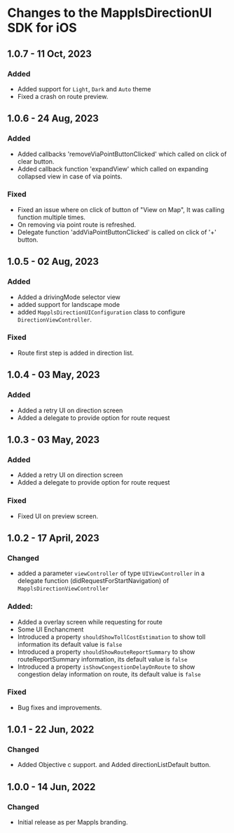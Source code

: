 # Changes to the MapplsDirectionUI SDK for iOS

## 1.0.7 - 11 Oct, 2023

### Added
- Added support for `Light`, `Dark` and `Auto` theme 
- Fixed a crash on route preview.



## 1.0.6 - 24 Aug, 2023

### Added
- Added callbacks 'removeViaPointButtonClicked' which called on click of clear button.
- Added callback function 'expandView' which called on expanding collapsed view in case of via points.

### Fixed 
- Fixed an issue where on click of button of "View on Map", It was calling function multiple times.
- On removing via point route is refreshed.
- Delegate function 'addViaPointButtonClicked' is called on click of '+' button.

## 1.0.5 - 02 Aug, 2023

### Added
- Added a drivingMode selector view  
- added support for landscape mode
- added `MapplsDirectionUIConfiguration` class to configure `DirectionViewController`.

### Fixed 
- Route first step is added in direction list.
 

## 1.0.4 - 03 May, 2023
### Added
- Added a retry UI on direction screen 
- Added a delegate to provide option for route request


## 1.0.3 - 03 May, 2023
### Added
- Added a retry UI on direction screen 
- Added a delegate to provide option for route request

### Fixed

- Fixed UI on preview screen.


## 1.0.2 - 17 April, 2023

### Changed

- added a parameter `viewController` of type `UIViewController` in a delegate function (didRequestForStartNavigation) of `MapplsDirectionViewController`

### Added:

- Added a overlay screen while requesting for route
- Some UI Enchancment
- Introduced a property `shouldShowTollCostEstimation` to show toll information its default value is `false`
- Introduced a property `shouldShowRouteReportSummary` to show routeReportSummary information, its default value is `false`
- Introduced a property `isShowCongestionDelayOnRoute` to show congestion delay information on route, its default value is `false`

### Fixed
- Bug fixes and improvements.

## 1.0.1 - 22 Jun, 2022

### Changed

- Added Objective c support. and Added directionListDefault button.

## 1.0.0 - 14 Jun, 2022

### Changed

- Initial release as per Mappls branding.
  
